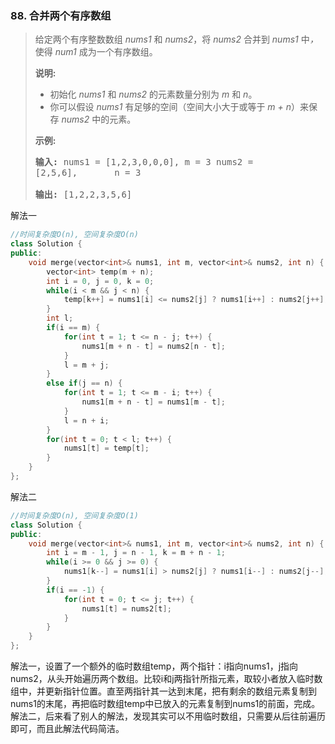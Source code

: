 ### 88. 合并两个有序数组

> <div class="content__2ebE"><div><p>给定两个有序整数数组&nbsp;<em>nums1 </em>和
> <em>nums2</em>，将 <em>nums2
> </em>合并到&nbsp;<em>nums1&nbsp;</em>中<em>，</em>使得&nbsp;<em>num1
> </em>成为一个有序数组。</p>
> 
> <p><strong>说明:</strong></p>
> 
> <ul> 	<li>初始化&nbsp;<em>nums1</em> 和 <em>nums2</em>
> 的元素数量分别为&nbsp;<em>m</em> 和 <em>n</em>。</li>
> 	<li>你可以假设&nbsp;<em>nums1&nbsp;</em>有足够的空间（空间大小大于或等于&nbsp;<em>m +
> n</em>）来保存 <em>nums2</em> 中的元素。</li> </ul>
> 
> <p><strong>示例:</strong></p>
> 
> <pre><strong>输入:</strong> nums1 = [1,2,3,0,0,0], m = 3 nums2 =
> [2,5,6],       n = 3
> 
> <strong>输出:</strong>&nbsp;[1,2,2,3,5,6]</pre> </div></div>

解法一
```cpp
//时间复杂度O(n), 空间复杂度O(n)
class Solution {
public:
    void merge(vector<int>& nums1, int m, vector<int>& nums2, int n) {
        vector<int> temp(m + n);
        int i = 0, j = 0, k = 0;
        while(i < m && j < n) {
            temp[k++] = nums1[i] <= nums2[j] ? nums1[i++] : nums2[j++];
        }
        int l;
        if(i == m) {
            for(int t = 1; t <= n - j; t++) {
                nums1[m + n - t] = nums2[n - t];
            }
            l = m + j;
        }
        else if(j == n) {
            for(int t = 1; t <= m - i; t++) {
                nums1[m + n - t] = nums1[m - t];
            }
            l = n + i;
        }
        for(int t = 0; t < l; t++) {
            nums1[t] = temp[t];
        }
    }
};
```

解法二
```cpp
//时间复杂度O(n), 空间复杂度O(1)
class Solution {
public:
    void merge(vector<int>& nums1, int m, vector<int>& nums2, int n) {
        int i = m - 1, j = n - 1, k = m + n - 1;
        while(i >= 0 && j >= 0) {
            nums1[k--] = nums1[i] > nums2[j] ? nums1[i--] : nums2[j--];
        }
        if(i == -1) {
            for(int t = 0; t <= j; t++) {
                nums1[t] = nums2[t];
            }
        }
    }
};
```

解法一，设置了一个额外的临时数组temp，两个指针：i指向nums1，j指向nums2，从头开始遍历两个数组。比较i和j两指针所指元素，取较小者放入临时数组中，并更新指针位置。直至两指针其一达到末尾，把有剩余的数组元素复制到nums1的末尾，再把临时数组temp中已放入的元素复制到nums1的前面，完成。
解法二，后来看了别人的解法，发现其实可以不用临时数组，只需要从后往前遍历即可，而且此解法代码简洁。